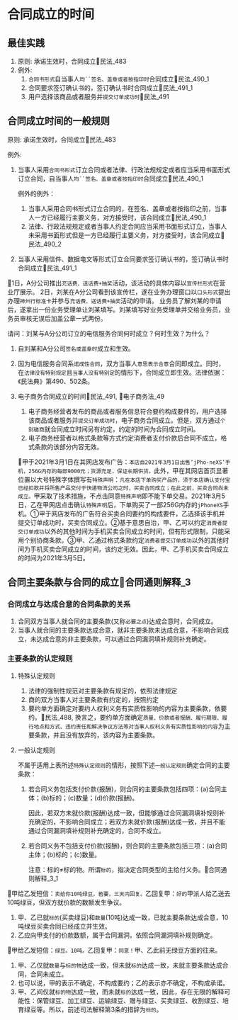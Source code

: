 # 合同成立的时间


## 最佳实践


1. 原则: 承诺生效时，合同成立🚪民法_483
2. 例外:
    1. `合同书形式`自当事人`均``签名、盖章或者按指印时`合同成立🚪民法_490_1
    2. 合同要求签订确认书的，签订确认书时合同成立🚪民法_491_1
    3. 用户选择该商品或者服务并`提交订单成功时`🚪民法_491

## 合同成立时间的一般规则
原则: 承诺生效时，合同成立🚪民法_483

例外:
1. 当事人采用`合同书形式`订立合同或者法律、行政法规规定或者应当采用书面形式订立合同，自当事人`均``签名、盖章或者按指印时`合同成立🚪民法_490_1

    例外的例外：
    1. 当事人采用合同书形式订立合同的，在签名、盖章或者按指印之前，当事人一方已经履行主要义务，对方接受时，该合同成立🚪民法_490_1
    2. 法律、行政法规规定或者当事人约定合同应当采用书面形式订立，当事人未采用书面形式但是一方已经履行主要义务，对方接受时，该合同成立🚪民法_490_2

2. 当事人采用信件、数据电文等形式订立合同要求签订确认书的，签订确认书时合同成立🚪民法_491_1



🍐1日，A分公司推出`充话费、送话费+抽奖`活动，该活动的具体内容以`宣传栏形式`在营业厅展示。
2日，刘某在A分公司看到该宣传栏，遂在业务办理窗口以`口头形式`提出办理`神州行标准卡`并参与`充话费、送话费+抽奖`活动的申请。
业务员了解刘某的申请后，遂拿出一份业务受理单让刘某填写。刘某填写好业务受理单并交给业务员，业务员审核无误后加盖公章一式两份。

请问：刘某与A分公司订立的电信服务合同何时成立？何时生效？为什么？
1. 自刘某和A分公司`签名或盖章时`成立和生效。
2. 因为电信服务合同系`诺成性合同`，双方当事人`意思表示合意`合同即成立。同时，在`法律没有特别规定`且`当事人没有特别定`的情形下，合同成立即生效。法律依据：《民法典》第490、502条。



3. 电子商务合同成立的时间🚪民法_491, 🚪电子商务法_49


    1. 电子商务经营者发布的商品或者服务信息符合要约构成要件的，用户选择该商品或者服务并`提交订单成功时`，电子商务合同成立。但是，双方通过`个别磋商`就合同成立时间另有约定，约定的时间为合同成立时间。
    2. 电子商务经营者以格式条款等方式约定消费者支付价款后合同不成立，格式条款的该部分内容无效。

    🍐甲于2021年3月1日在其网店发布广告：`本店自2021年3月1日出售‘jPho-neXS’手机，256G内存的每部9000元；货源充足，保证长期供货。`此外，甲在其网店首页显著位置以大号特殊字体撰写有`特殊声明`：`凡在本店下单购买产品的，须于本店确认支付宝已经扣款并将所售产品交付于快递物流公司之时，买卖合同成立；在此之前，买卖合同尚未成立。`甲采取了技术措施，不点击同意`特殊声明`即不能下单交易。2021年3月5日，乙在甲网店点击确认`特殊声明`后，下单购买了一部256G内存的`jPhoneXS`手机。①甲于网店发布的广告符合买卖合同要约的构成要件，乙选择该手机并提交订单成功时，买卖合同成立。②基于意思自治，甲、乙可以约定`消费者提交订单成功`以外的其他时间为手机买卖合同成立的时间，但有形式限制，只能采用个别协商条款。③甲、乙通过格式条款约定`消费者提交订单成功`以外的其他时间为手机买卖合同成立的时间，该约定无效。因此，甲、乙手机买卖合同成立的时间为2021年3月5日。



## 合同主要条款与合同的成立🚪合同通则解释_3

### 合同成立与达成合意的合同条款的关系

1. 合同双方当事人就合同的主要条款(又称`必要之点`)达成合意时，合同成立。
2. 当事人就合同的主要条款达成合意，就非主要条款未达成合意，不影响合同成立，未达成合意的非主要条款，可以通过合同漏洞填补规则补充确定。

### 主要条款的认定规则

1. 特殊认定规则
    1. 法律的强制性规范对主要条款有规定的，依照法律规定
    2. 商的双方当事人对主要条款有约定的，按照约定
    3. 要约单方面确定对要约人权利义务有实质性影响的内容为主要条款，依要约。🚪民法_488, 换言之，要约单方面确定`质量、价款或者报酬、履行期限、履行地点和方式、违约责任和解决争议方法等对当事人权利义务有实质性影响的内容`为主要条款，并且没有放弃的，该内容为主要条款。

2. 一般认定规则
    
    不属于适用上表所述`特殊认定规则`的情形，按照下述`一般认定规则`确定合同的主要条款：
    
    1. 若合同义务包括支付价款(报酬)，则合同的主要条款包括四项：(a)合同主体；(b)标的；(c)数量；(d)价款(报酬)。
    
        因此，若双方未就价款(报酬)达成一致，但能够通过合同漏洞填补规则补充确定的，不影响合同成立；若双方未就价款(报酬)达成一致，并且不能通过合同漏洞填补规则补充确定的，合同不成立。
    
    2. 若合同义务不包括支付价款(报酬)，则合同的主要条款包括三项：(a)合同主体；(b)标的；(c)数量。

        注意：标的≠标的物。所谓`标的`，指决定合同类型的主给付义务。🚪合同通则解释_3_1


🍐甲给乙发短信：`卖给你10吨绿豆，若要，三天内回复。`乙回复甲：`好的`甲派人给乙送去10吨绿豆，但双方就价款的数额发生争议。
1. 甲、乙已就`标的`(买卖绿豆)和`数量`(10吨)达成一致，已就主要条款达成合意，10吨绿豆买卖合同已经成立并生效。
2. 乙应向甲支付的价款数额，属于合同漏洞，依照合同漏洞填补规则确定。


🍐甲给乙发短信：`绿豆。10吨。`乙回复甲：`同意！`甲、乙此前无绿豆方面的往来。
1. 甲、乙仅就`数量`与`标的物`达成一致，但未就`标的`达成一致，未就主要条款达成合同，合同未成立。
2. 也可以说，甲的表示不确定，不构成要约；乙的表示亦不确定，不构成承诺。
3. 甲、乙间仅就`标的物`达成一致，而未就`标的`达成一致，因此，存在无限的解释可能性：保管绿豆、加工绿豆、运输绿豆、赠与绿豆、买卖绿豆、收割绿豆、培育绿豆等。所以，前述司法解释第3条的措辞为`标的`。





